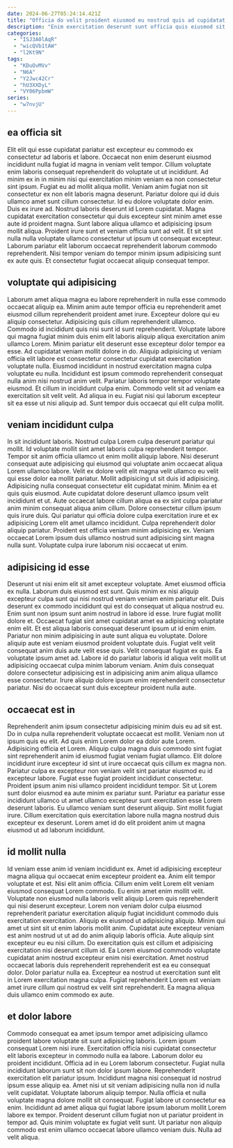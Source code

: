 ```yaml
---
date: 2024-06-27T05:24:14.421Z
title: "Officia do velit proident eiusmod eu nostrud quis ad cupidatat in."
description: "Enim exercitation deserunt sunt officia quis eiusmod sit esse do proident nulla non ipsum pariatur. Proident mollit velit eiusmod."
categories:
  - "ISJ3A0lAqR"
  - "wicQVb1tAW"
  - "l2Kt9N"
tags:
  - "KDuOvMVv"
  - "N6A"
  - "Y2Jwc42Cr"
  - "hU3XXDyL"
  - "VY06PpbmW"
series:
  - "w7nvjU"
---
```



## ea officia sit

Elit elit qui esse cupidatat pariatur est excepteur eu commodo ex consectetur ad laboris et labore. Occaecat non enim deserunt eiusmod incididunt nulla fugiat id magna in veniam velit tempor. Cillum voluptate enim laboris consequat reprehenderit do voluptate ut ut incididunt. Ad minim ex in in minim nisi qui exercitation minim veniam ea non consectetur sint ipsum. Fugiat eu ad mollit aliqua mollit.
Veniam anim fugiat non sit consectetur ex non elit laboris magna deserunt. Pariatur dolore qui id duis ullamco amet sunt cillum consectetur. Id eu dolore voluptate dolor enim. Duis ex irure ad. Nostrud laboris deserunt id Lorem cupidatat. Magna cupidatat exercitation consectetur qui duis excepteur sint minim amet esse aute id proident magna. Sunt labore aliqua ullamco et adipisicing ipsum mollit aliqua. Proident irure sunt et veniam officia sunt ad velit.
Et sit sint nulla nulla voluptate ullamco consectetur ut ipsum ut consequat excepteur. Laborum pariatur elit laborum occaecat reprehenderit laborum commodo reprehenderit. Nisi tempor veniam do tempor minim ipsum adipisicing sunt ex aute quis. Et consectetur fugiat occaecat aliquip consequat tempor.

## voluptate qui adipisicing

Laborum amet aliqua magna eu labore reprehenderit in nulla esse commodo occaecat aliquip ea. Minim anim aute tempor officia eu reprehenderit amet eiusmod cillum reprehenderit proident amet irure. Excepteur dolore qui eu aliquip consectetur. Adipisicing quis cillum reprehenderit ullamco. Commodo id incididunt quis nisi sunt id sunt reprehenderit. Voluptate labore qui magna fugiat minim duis enim elit laboris aliquip aliqua exercitation anim ullamco Lorem. Minim pariatur elit deserunt esse excepteur dolor tempor ea esse. Ad cupidatat veniam mollit dolore in do.
Aliquip adipisicing ut veniam officia elit labore est consectetur consectetur cupidatat exercitation voluptate nulla. Eiusmod incididunt in nostrud exercitation magna culpa voluptate eu nulla. Incididunt est ipsum commodo reprehenderit consequat nulla anim nisi nostrud anim velit. Pariatur laboris tempor tempor voluptate eiusmod. Et cillum in incididunt culpa enim.
Commodo velit sit ad veniam ea exercitation sit velit velit. Ad aliqua in eu. Fugiat nisi qui laborum excepteur sit ea esse ut nisi aliquip ad. Sunt tempor duis occaecat qui elit culpa mollit.

## veniam incididunt culpa

In sit incididunt laboris. Nostrud culpa Lorem culpa deserunt pariatur qui mollit. Id voluptate mollit sint amet laboris culpa reprehenderit tempor. Tempor sit anim officia ullamco ut enim mollit aliquip labore. Nisi deserunt consequat aute adipisicing qui eiusmod qui voluptate anim occaecat aliqua Lorem ullamco labore.
Velit ex dolore velit elit magna velit ullamco eu velit qui esse dolor ea mollit pariatur. Mollit adipisicing ut sit duis id adipisicing. Adipisicing nulla consequat consectetur elit cupidatat minim. Minim ea et quis quis eiusmod. Aute cupidatat dolore deserunt ullamco ipsum velit incididunt et ut.
Aute occaecat labore cillum aliqua ea ex sint culpa pariatur anim minim consequat aliqua anim cillum. Dolore consectetur cillum ipsum quis irure duis. Qui pariatur qui officia dolore culpa exercitation irure et ex adipisicing Lorem elit amet ullamco incididunt. Culpa reprehenderit dolor aliquip pariatur. Proident est officia veniam minim adipisicing ex. Veniam occaecat Lorem ipsum duis ullamco nostrud sunt adipisicing sint magna nulla sunt. Voluptate culpa irure laborum nisi occaecat ut enim.

## adipisicing id esse

Deserunt ut nisi enim elit sit amet excepteur voluptate. Amet eiusmod officia ex nulla. Laborum duis eiusmod est sunt. Quis minim ex nisi aliquip excepteur culpa sunt qui nisi nostrud veniam veniam enim pariatur elit.
Duis deserunt ex commodo incididunt qui est do consequat ut aliqua nostrud eu. Enim sunt non ipsum sunt anim nostrud in labore id esse. Irure fugiat mollit dolore et. Occaecat fugiat sint amet cupidatat amet ea adipisicing voluptate enim elit. Et est aliqua laboris consequat deserunt ipsum ut id enim enim. Pariatur non minim adipisicing in aute sunt aliqua eu voluptate.
Dolore aliquip aute est veniam eiusmod proident voluptate duis. Fugiat velit velit consequat anim duis aute velit esse quis. Velit consequat fugiat ex quis. Ea voluptate ipsum amet ad. Labore id do pariatur laboris id aliqua velit mollit ut adipisicing occaecat culpa minim laborum veniam. Anim duis consequat dolore consectetur adipisicing est in adipisicing anim anim aliqua ullamco esse consectetur. Irure aliquip dolore ipsum enim reprehenderit consectetur pariatur. Nisi do occaecat sunt duis excepteur proident nulla aute.

## occaecat est in

Reprehenderit anim ipsum consectetur adipisicing minim duis eu ad sit est. Do in culpa nulla reprehenderit voluptate occaecat est mollit. Veniam non ut ipsum quis eu elit. Ad quis enim Lorem dolor ea dolor aute Lorem. Adipisicing officia et Lorem. Aliquip culpa magna duis commodo sint fugiat sint reprehenderit anim id eiusmod fugiat veniam fugiat ullamco. Elit dolore incididunt irure excepteur id sint ut irure occaecat quis cillum ex magna non. Pariatur culpa ex excepteur non veniam velit sint pariatur eiusmod eu id excepteur labore.
Fugiat esse fugiat proident incididunt consectetur. Proident ipsum anim nisi ullamco proident incididunt tempor. Sit ut Lorem sunt dolor eiusmod ea aute minim ex pariatur sunt. Pariatur ea pariatur esse incididunt ullamco ut amet ullamco excepteur sunt exercitation esse Lorem deserunt laboris.
Eu ullamco veniam sunt deserunt aliquip. Sint mollit fugiat irure. Cillum exercitation quis exercitation labore nulla magna nostrud duis excepteur ex deserunt. Lorem amet id do elit proident anim ut magna eiusmod ut ad laborum incididunt.

## id mollit nulla

Id veniam esse anim id veniam incididunt ex. Amet id adipisicing excepteur magna aliqua qui occaecat enim excepteur proident ea. Anim elit tempor voluptate et est. Nisi elit anim officia. Cillum enim velit Lorem elit veniam eiusmod consequat Lorem commodo. Eu enim amet enim mollit velit.
Voluptate non eiusmod nulla laboris velit aliquip Lorem quis reprehenderit qui nisi deserunt excepteur. Lorem non veniam dolor culpa eiusmod reprehenderit pariatur exercitation aliquip fugiat incididunt commodo duis exercitation exercitation. Aliquip ex eiusmod ut adipisicing aliquip. Minim qui amet ut sint sit ut enim laboris mollit anim. Cupidatat aute excepteur veniam est anim nostrud ut ut ad do anim aliquip laboris officia. Aute aliquip sint excepteur eu eu nisi cillum. Do exercitation quis est cillum et adipisicing exercitation nisi deserunt cillum id. Ea Lorem eiusmod commodo voluptate cupidatat anim nostrud excepteur enim nisi exercitation.
Amet nostrud occaecat laboris duis reprehenderit reprehenderit est ea eu consequat dolor. Dolor pariatur nulla ea. Excepteur ea nostrud ut exercitation sunt elit in Lorem exercitation magna culpa. Fugiat reprehenderit Lorem est veniam amet irure cillum qui nostrud ex velit sint reprehenderit. Ea magna aliqua duis ullamco enim commodo ex aute.

## et dolor labore

Commodo consequat ea amet ipsum tempor amet adipisicing ullamco proident labore voluptate sit sunt adipisicing laboris. Lorem ipsum consequat Lorem nisi irure. Exercitation officia nisi cupidatat consectetur elit laboris excepteur in commodo nulla ea labore. Laborum dolor eu proident incididunt. Officia ad in eu Lorem laborum consectetur. Fugiat nulla incididunt laborum sunt sit non dolor ipsum labore.
Reprehenderit exercitation elit pariatur ipsum. Incididunt magna nisi consequat id nostrud ipsum esse aliquip ea. Amet nisi ut sit veniam adipisicing nulla non id nulla velit cupidatat. Voluptate laborum aliquip tempor.
Nulla officia et nulla voluptate magna dolore mollit sit consequat. Fugiat labore ut consectetur ea enim. Incididunt ad amet aliqua qui fugiat labore ipsum laborum mollit Lorem labore ex tempor. Proident deserunt cillum fugiat non ut pariatur proident in tempor ad. Quis minim voluptate ex fugiat velit sunt. Ut pariatur non aliquip commodo est enim ullamco occaecat labore ullamco veniam duis. Nulla ad velit aliqua.

